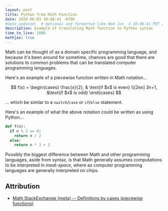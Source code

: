 ```yaml
---
layout: post
title: Python from Math Function
date: 2020-06-03 10:48:41 -0700
#date_updated:  # Optional and formatted like Wed Jun  3 10:48:41 PDT 2020 above
description: Example of translating Math function to Python syntax
time_to_live: 1800
mathjax: true
---
```




Math can be thought of as a domain specific programming language, and because it's been around for sometime, chances are good that there are solutions to common problems that can be translated computer programming languages.


Here's an example of a piecewise function written in Math notation...


$$
f(x) =
\begin{cases}
  \frac{x}{2}, & \text{if $x$ is even} \\[2ex]
  3n+1, &\text{if $x$ is odd}
\end{cases}
$$


... which be similar to a `switch`/`case` or `if`/`else` statement.


Here's an example of what the above notation could be written as using Python...


```python
def f(n):
  if n % 2 == 0:
    return n / 2
  else:
    return n * 3 + 1
```


Possibly the biggest difference between Math and other programming languages, aside from syntax, is that Math generally assumes computations to be interpreted in _meat-space_, where as computer programming languages are generally interpreted on chips.


## Attribution
[heading__attribution]: #attribution "Resources that where helpful in writing this post"


- [Math StackExchange (meta) -- Definitions by cases (piecewise functions)](https://math.meta.stackexchange.com/a/5025)
